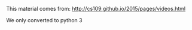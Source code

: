 This material comes from:
http://cs109.github.io/2015/pages/videos.html

We only converted to python 3
